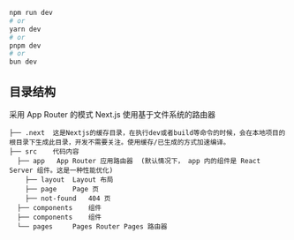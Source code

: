 ```bash
npm run dev
# or
yarn dev
# or
pnpm dev
# or
bun dev
```

## 目录结构
采用 App Router 的模式
Next.js 使用基于文件系统的路由器

```
├── .next  这是Nextjs的缓存目录，在执行dev或者build等命令的时候，会在本地项目的根目录下生成此目录，开发不需要关注。使用缓存/已生成的方式加速编译。
├── src    代码内容
  ├── app 	App Router 应用路由器  (默认情况下， app 内的组件是 React Server 组件。这是一种性能优化)
    ├── layout 	Layout 布局
    ├── page 	Page 页
    ├── not-found 	404 页
  ├── components 	组件
  ├── components 	组件
  └── pages 	Pages Router Pages 路由器
```
